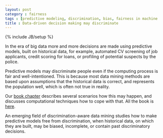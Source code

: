 ```yaml
---
layout: post
category : fairness
tags : [predictive modeling, discrimination, bias, fairness in machine learning, discrimination-aware data mining, indirect discrimination]
title : Data-driven decision making may discriminate
---
```

{% include JB/setup %}

In the era of big data more and more decisions are made using predictive models, built on historical data, for example, automated CV screening of job applicants, credit scoring for loans, or profiling of potential suspects by the police. 

Predictive models may discriminate people even if the computing process is fair and well-intentioned. This is because most data mining methods are based upon assumptions that the historical data is correct, and represents the population well, which is often not true in reality.

Our [book chapter](https://sites.google.com/site/zliobaitefiles/R1_chapter_calders_zliobaite.pdf) describes several scenarios how this may happen, and discusses computational techniques how to cope with that. All the book is [here](http://link.springer.com/book/10.1007/978-3-642-30487-3).

An emerging field of discrimination-aware data mining studies how to make predictive models free from discrimination, when historical data, on which they are built, may be biased, incomplete, or contain past discriminatory decisions. 
